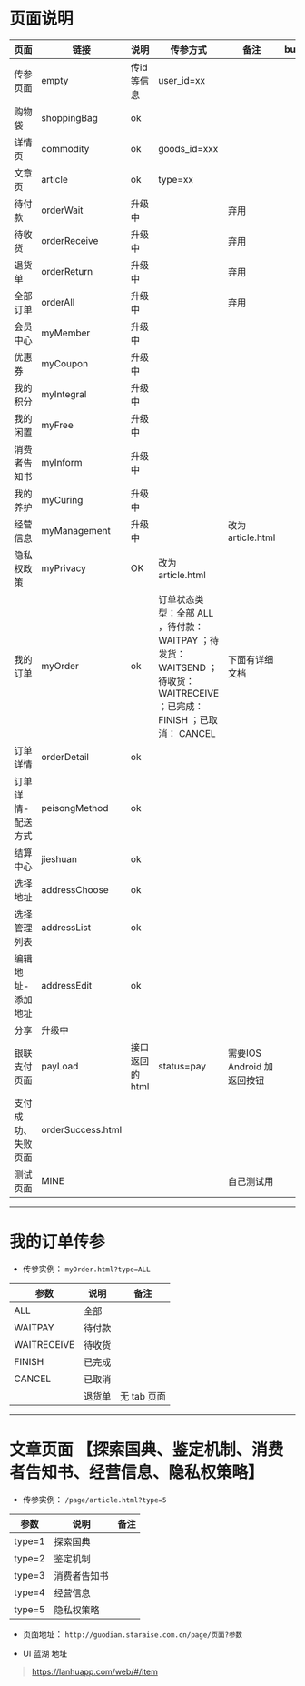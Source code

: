 # 页面说明

|页面|链接|说明|传参方式|备注|bug|
|---|---|----|---|---|---|
|传参页面|empty|传id等信息|user_id=xx|
|购物袋|shoppingBag|ok||
|详情页|commodity|ok|goods_id=xxx|
|文章页|article|ok|type=xx|
|待付款|orderWait|升级中||弃用
|待收货|orderReceive|升级中||弃用
|退货单|orderReturn|升级中||弃用
|全部订单|orderAll|升级中||弃用
|会员中心|myMember|升级中|
|优惠券|myCoupon|升级中|
|我的积分|myIntegral|升级中|
|我的闲置|myFree|升级中|
|消费者告知书|myInform|升级中|
|我的养护|myCuring|升级中|
|经营信息|myManagement|升级中||改为 article.html
|隐私权政策|myPrivacy|OK|改为 article.html
|我的订单|myOrder|ok|订单状态类型：全部 ALL ，待付款： WAITPAY ；待发货： WAITSEND ； 待收货： WAITRECEIVE ；已完成： FINISH ；已取消： CANCEL|下面有详细文档
|订单详情|orderDetail|ok|
|订单详情-配送方式|peisongMethod|ok|
|结算中心|jieshuan|ok|
|选择地址|addressChoose|ok|
|选择管理列表|addressList|ok|
|编辑地址-添加地址|addressEdit|ok|
|分享|升级中
|银联支付页面|payLoad|接口返回的html|status=pay|需要IOS Android 加返回按钮
|支付成功、失败页面|orderSuccess.html|
|测试页面|MINE|||自己测试用

***

# 我的订单传参
- 传参实例： `myOrder.html?type=ALL`

|参数|说明|备注|
|---|---|---|
|ALL|全部||
|WAITPAY|待付款|
|WAITRECEIVE|待收货|
|FINISH|已完成|
|CANCEL|已取消|
||退货单|无 tab 页面|



***

# 文章页面 【探索国典、鉴定机制、消费者告知书、经营信息、隐私权策略】
- 传参实例： `/page/article.html?type=5`

|参数|说明|备注|
|---|---|---|
|type=1|探索国典||
|type=2|鉴定机制|
|type=3|消费者告知书|
|type=4|经营信息|
|type=5|隐私权策略|




- 页面地址： `http://guodian.staraise.com.cn/page/页面?参数`




- UI 蓝湖 地址

> https://lanhuapp.com/web/#/item


